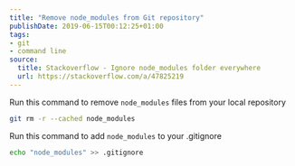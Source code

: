```yaml
---
title: "Remove node_modules from Git repository"
publishDate: 2019-06-15T00:12:25+01:00
tags:
- git
- command line
source:
  title: Stackoverflow - Ignore node_modules folder everywhere
  url: https://stackoverflow.com/a/47825219
---
```


Run this command to remove `node_modules` files from your local repository

```zsh
git rm -r --cached node_modules
```

Run this command to add `node_modules` to your .gitignore

```zsh
echo "node_modules" >> .gitignore
```
